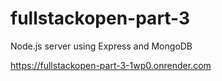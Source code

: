 # fullstackopen-part-3

Node.js server using Express and MongoDB

https://fullstackopen-part-3-1wp0.onrender.com